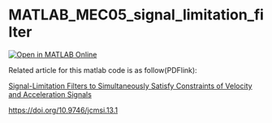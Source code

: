 # MATLAB_MEC05_signal_limitation_filter

[![Open in MATLAB Online](https://www.mathworks.com/images/responsive/global/open-in-matlab-online.svg)](https://matlab.mathworks.com/open/github/v1?repo=Hiroshi-Okajima/MATLAB_MEC05_signal_limitation_filter)

Related article for this matlab code is as follow(PDFlink): 

[Signal-Limitation Filters to Simultaneously Satisfy Constraints of Velocity and Acceleration Signals](https://www.tandfonline.com/doi/pdf/10.9746/jcmsi.13.1?needAccess=true)

https://doi.org/10.9746/jcmsi.13.1
